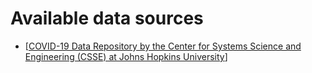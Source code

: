 # Available data sources
- [[COVID-19 Data Repository by the Center for Systems Science and Engineering (CSSE) at Johns Hopkins University](https://github.com/CSSEGISandData/COVID-19)]
